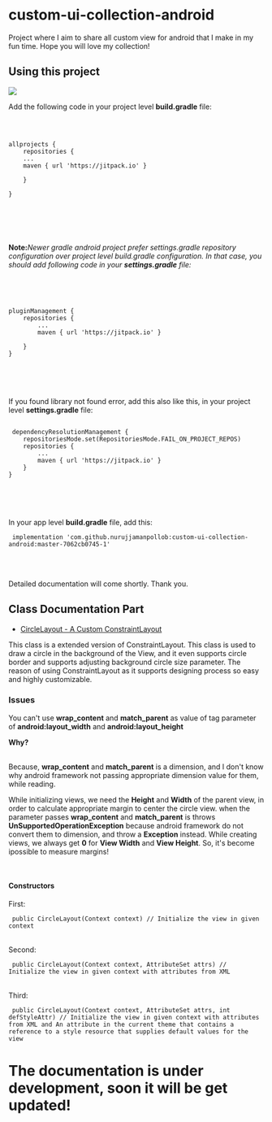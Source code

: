 # custom-ui-collection-android
Project where I aim to share all custom view for android that I make in my fun time. Hope you will love my collection!

## Using this project

[![](https://jitpack.io/v/nurujjamanpollob/custom-ui-collection-android.svg)](https://jitpack.io/#nurujjamanpollob/custom-ui-collection-android)

Add the following code in your project level <b>build.gradle</b> file:

<br />

<pre>
<code> 	
allprojects {
    repositories {
    ...
    maven { url 'https://jitpack.io' }
		
    }

}
  
 </code>
 </pre>
 
 <br />
 
<b>Note:</b><i>Newer gradle android project prefer settings.gradle repository configuration over project level build.gradle configuration.
In that case, you should add following code in your <b>settings.gradle</b> file: </i>
	
<br />
<br />
	
<pre>
<code> 
pluginManagement {
	repositories {
        ...
        maven { url 'https://jitpack.io' }
              
    }
}
 
</code>
</pre>

<br />
<br />
If you found library not found error, add this also like this, in your project level <b>settings.gradle</b> file:

<br />

<pre>
<code> 
 dependencyResolutionManagement {
    repositoriesMode.set(RepositoriesMode.FAIL_ON_PROJECT_REPOS)
    repositories {
        ...
        maven { url 'https://jitpack.io' }
    }
}
</code>
</pre>
 
 <br />
 <br />



In your app level <b>build.gradle</b> file, add this:
<pre>
<code> implementation 'com.github.nurujjamanpollob:custom-ui-collection-android:master-7062cb0745-1' </code>
</pre>

<br />
<br />

Detailed documentation will come shortly. Thank you.

## Class Documentation Part

<ul>
<li>
<a href="https://github.com/nurujjamanpollob/custom-ui-collection-android/blob/master/uimodule/src/main/java/com/nurujjamanpollob/customview/CircleLayout.java">CircleLayout - A Custom ConstraintLayout</a></li></ul> 

This class is a extended version of ConstraintLayout. This class is used to draw a circle in the background of the View, and it even supports circle border and supports adjusting background circle size parameter. The reason of using ConstraintLayout as it supports designing process so easy and highly customizable.

<h3> Issues </h3>

You can't use <b>wrap_content</b> and <b>match_parent</b> as value of tag parameter of <b>android:layout_width</b> and <b>android:layout_height</b> <br />

<b>Why?</b> <br /> <br />

Because, <b>wrap_content</b> and <b>match_parent</b> is a dimension, and I don't know why android framework not passing appropriate dimension value for them, while reading.

While initializing views, we need the <b>Height</b> and <b>Width</b> of the parent view, in order to calculate appropriate margin to center the circle view. when the parameter passes <b>wrap_content</b> and <b>match_parent</b> is throws <b>UnSupportedOperationException</b> because android framework do not convert them to dimension, and throw a <b>Exception</b> instead. While creating views, we always get <b>0</b> for <b>View Width</b> and <b>View Height</b>. So, it's become ipossible to measure margins!

<br />

<h4> Constructors </h4>

First:
<pre>
<code> public CircleLayout(Context context) // Initialize the view in given context </code>
</pre>

<br />
Second:
<pre>
<code> public CircleLayout(Context context, AttributeSet attrs) // Initialize the view in given context with attributes from XML </code>
</pre>
<br />
Third:
<pre>
<code> public CircleLayout(Context context, AttributeSet attrs, int defStyleAttr) // Initialize the view in given context with attributes from XML and An attribute in the current theme that contains a reference to a style resource that supplies default values for the view </code>
</pre>


# The documentation is under development, soon it will be get updated!

